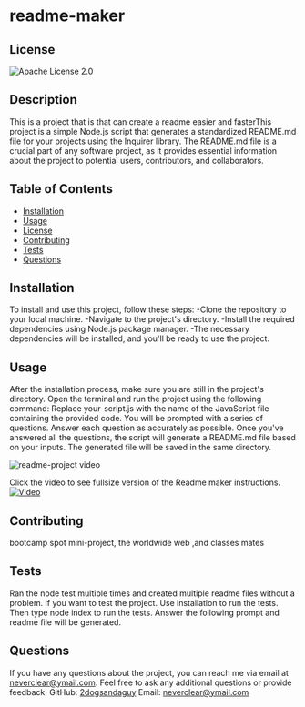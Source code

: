 
# readme-maker


  ## License
  ![Apache License 2.0](https://img.shields.io/badge/license-Apache%202.0-blue)
  
  
    

## Description
This is a project that is that can create a readme easier and fasterThis project is a simple Node.js script that generates a standardized README.md file for your projects using the Inquirer library. The README.md file is a crucial part of any software project, as it provides essential information about the project to potential users, contributors, and collaborators.

## Table of Contents
- [Installation](#installation)
- [Usage](#usage)
- [License](#license)
- [Contributing](#contributing)
- [Tests](#tests)
- [Questions](#questions)

## Installation
To install and use this project, follow these steps: -Clone the repository to your local machine. -Navigate to the project's directory. -Install the required dependencies using Node.js package manager. -The necessary dependencies will be installed, and you'll be ready to use the project.

## Usage
After the installation process, make sure you are still in the project's directory.
Open the terminal and run the project using the following command:
Replace your-script.js with the name of the JavaScript file containing the provided code.
You will be prompted with a series of questions. Answer each question as accurately as possible.
Once you've answered all the questions, the script will generate a README.md file based on your inputs. The generated file will be saved in the same directory.

![readme-project video](./images/readme-video.gif) 

   
Click the video to see fullsize version of the Readme maker instructions.
[![Video](https://img.youtube.com/vi/-nVecQ8uJQE/0.jpg)](https://www.youtube.com/watch?v=-nVecQ8uJQE)

## Contributing
bootcamp spot mini-project, the worldwide web ,and classes mates 

## Tests
Ran the node test multiple times and created multiple readme files without a problem.
If you want to test the project.
Use installation to run the tests.
Then type node index to run the tests.
Answer the following prompt and readme file will be generated.

## Questions
If you have any questions about the project, you can reach me via email at [neverclear@ymail.com](mailto:neverclear@ymail.com). Feel free to ask any additional questions or provide feedback.
GitHub: [2dogsandaguy](https://github.com/2dogsandaguy)
Email: [neverclear@ymail.com](mailto:neverclear@ymail.com)
  